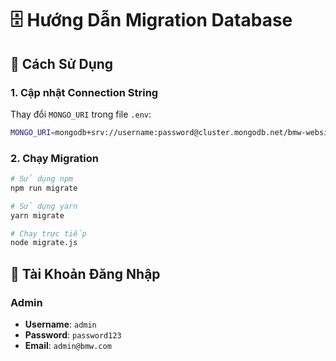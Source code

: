 # 🗄️ Hướng Dẫn Migration Database

## 🚀 Cách Sử Dụng

### 1. Cập nhật Connection String

Thay đổi `MONGO_URI` trong file `.env`:

```bash
MONGO_URI=mongodb+srv://username:password@cluster.mongodb.net/bmw-website
```

### 2. Chạy Migration

```bash
# Sử dụng npm
npm run migrate

# Sử dụng yarn
yarn migrate

# Chạy trực tiếp
node migrate.js
```

## 🔑 Tài Khoản Đăng Nhập

### Admin

- **Username**: `admin`
- **Password**: `password123`
- **Email**: `admin@bmw.com`
